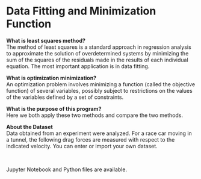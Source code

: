 # Data Fitting and Minimization Function

**What is least squares method?**
<br/>
The method of least squares is a standard approach in regression analysis to approximate the solution of overdetermined systems by minimizing the sum of the squares of the residuals made in the results of each individual equation. The most important application is in data fitting.
<br/>

**What is optimization minimization?**
<br/>
An optimization problem involves minimizing a function (called the objective function) of several variables, possibly subject to restrictions on the values of the variables defined by a set of constraints.
<br/>

**What is the purpose of this program?**
<br/>
Here we both apply these two methods and compare the two methods.
<br/>

**About the Dataset**
<br/>
Data obtained from an experiment were analyzed. For a race car moving in a tunnel, the following drag forces are measured with respect to the indicated velocity. You can enter or import your own dataset.
<br/>

<br/>

Jupyter Notebook and Python files are available.
